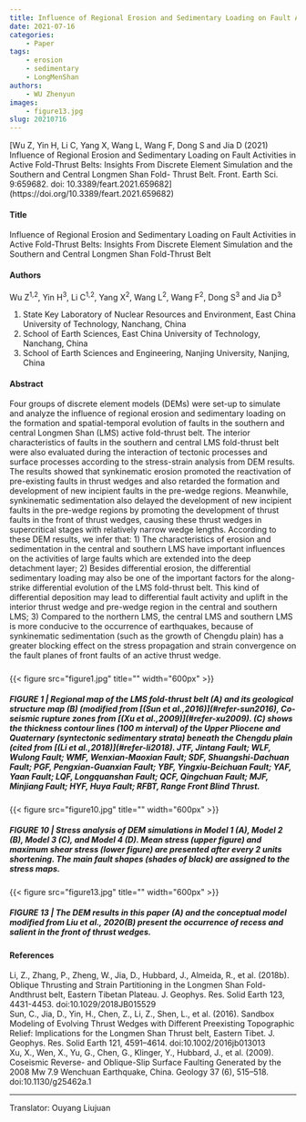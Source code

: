 ```yaml
---
title: Influence of Regional Erosion and Sedimentary Loading on Fault Activities in Active Fold-Thrust Belts
date: 2021-07-16
categories:
    - Paper
tags:
    - erosion
    - sedimentary
    - LongMenShan
authors:
    - WU Zhenyun
images:
    - figure13.jpg
slug: 20210716
---
```


<div id="refer-wu2021"></div>
[Wu Z, Yin H, Li C, Yang X, Wang L, Wang F, Dong S and Jia D (2021) Influence of Regional Erosion and Sedimentary Loading on Fault Activities in Active Fold-Thrust Belts:
Insights From Discrete Element Simulation and the Southern and Central Longmen Shan Fold- Thrust Belt. Front. Earth Sci. 9:659682. doi: 10.3389/feart.2021.659682](https://doi.org/10.3389/feart.2021.659682) 

#### Title

Influence of Regional Erosion and Sedimentary Loading on Fault Activities in Active Fold-Thrust Belts: Insights From Discrete Element Simulation and the Southern and Central Longmen Shan Fold-Thrust Belt

#### Authors
Wu Z<sup>1,2</sup>, Yin H<sup>3</sup>, Li C<sup>1,2</sup>, Yang X<sup>2</sup>, Wang L<sup>2</sup>, Wang F<sup>2</sup>, Dong S<sup>3</sup> and Jia D<sup>3</sup>

1. State Key Laboratory of Nuclear Resources and Environment, East China University of Technology, Nanchang, China
2. School of Earth Sciences, East China University of Technology, Nanchang, China
3. School of Earth Sciences and Engineering, Nanjing University, Nanjing, China

#### Abstract

Four groups of discrete element models (DEMs) were set-up to simulate and analyze the influence of regional erosion and sedimentary loading on the formation and spatial-temporal evolution of faults in the southern and central Longmen Shan (LMS) active fold-thrust belt. The interior characteristics of faults in the southern and central LMS fold-thrust belt were also evaluated during the interaction of tectonic processes and surface processes according to the stress-strain analysis from DEM results. The results showed that synkinematic erosion promoted the reactivation of pre-existing faults in thrust wedges and also retarded the formation and development of new incipient faults in the pre-wedge regions. Meanwhile, synkinematic sedimentation also delayed the development of new incipient faults in the pre-wedge regions by promoting the development of thrust faults in the front of thrust wedges, causing these thrust wedges in supercritical stages with relatively narrow wedge lengths. According to these DEM results, we infer that: 1) The characteristics of erosion and sedimentation in the central and southern LMS have important influences on the activities of large faults which are extended into the deep detachment layer; 2) Besides differential erosion, the differential sedimentary loading may also be one of the important factors for the along-strike differential evolution of the LMS fold-thrust belt. This kind of differential deposition may lead to differential fault activity and uplift in the interior thrust wedge and pre-wedge region in the central and southern LMS; 3) Compared to the northern LMS, the central LMS and southern LMS is more conducive to the occurrence of earthquakes, because of synkinematic sedimentation (such as the growth of Chengdu plain) has a greater blocking effect on the stress propagation and strain convergence on the fault planes of front faults of an active thrust wedge.


<h5> </h5>

{{< figure src="figure1.jpg" title="" width="600px" >}}
<h5>FIGURE 1 | Regional map of the LMS fold-thrust belt (A) and its geological structure map (B) (modified from [(Sun et al.,2016)](#refer-sun2016), Co-seismic rupture zones from [(Xu et al.,2009)](#refer-xu2009). (C) shows the thickness contour lines (100 m interval) of the Upper Pliocene and Quaternary (syntectonic sedimentary strata) beneath the Chengdu plain (cited from [(Li et al.,2018)](#refer-li2018). JTF, Jintang Fault; WLF, Wulong Fault; WMF, Wenxian-Maoxian Fault; SDF, Shuangshi-Dachuan Fault; PGF, Pengxian-Guanxian Fault; YBF, Yingxiu-Beichuan Fault; YAF, Yaan Fault; LQF, Longquanshan Fault; QCF, Qingchuan Fault; MJF, Minjiang Fault; HYF, Huya Fault; RFBT, Range Front Blind Thrust. </h5>

{{< figure src="figure10.jpg" title="" width="600px" >}}
<h5> FIGURE 10 | Stress analysis of DEM simulations in Model 1 (A), Model 2 (B), Model 3 (C), and Model 4 (D). Mean stress (upper figure) and maximum shear stress (lower figure) are presented after every 2 units shortening. The main fault shapes (shades of black) are assigned to the stress maps.</h5>

{{< figure src="figure13.jpg" title="" width="600px" >}}
<h5>FIGURE 13 | The DEM results in this paper (A) and the conceptual model modified from Liu et al., 2020(B) present the occurrence of recess and salient in the front of thrust wedges.</h5>



#### References


<div id="refer-li2018"></div>
Li, Z., Zhang, P., Zheng, W., Jia, D., Hubbard, J., Almeida, R., et al. (2018b). Oblique Thrusting and Strain Partitioning in the Longmen Shan Fold-Andthrust belt, Eastern Tibetan Plateau. J. Geophys. Res. Solid Earth 123, 4431-4453. doi:10.1029/2018JB015529

<div id="refer-sun2016"></div>
Sun, C., Jia, D., Yin, H., Chen, Z., Li, Z., Shen, L., et al. (2016). Sandbox Modeling of Evolving Thrust Wedges with Different Preexisting Topographic Relief: Implications for the Longmen Shan Thrust belt, Eastern Tibet. J. Geophys. Res. Solid Earth 121, 4591–4614. doi:10.1002/2016jb013013

<div id="refer-xu2009"></div>
Xu, X., Wen, X., Yu, G., Chen, G., Klinger, Y., Hubbard, J., et al. (2009). Coseismic Reverse- and Oblique-Slip Surface Faulting Generated by the 2008 Mw 7.9 Wenchuan Earthquake, China. Geology 37 (6), 515–518. doi:10.1130/g25462a.1

---

Translator: Ouyang Liujuan 

